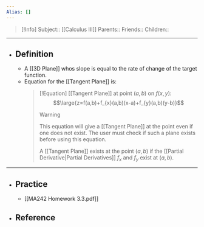 ```yaml
---
Alias: []
---
```

> [!Info]
> Subject:: [[Calculus III]]
> Parents:: 
> Friends:: 
> Children:: 
---
- ## Definition
	- A [[3D Plane]] whos slope is equal to the rate of change of the target function.
	- Equation for the [[Tangent Plane]] is:
	  > [!Equation]
	  > [[Tangent Plane]] at point $(a,b)$ on $f(x,y)$:
	  > $$\large{z=f(a,b)+f_{x}(a,b)(x-a)+f_{y}(a,b)(y-b)}$$
	  > > [!Warning]
	  > > This equation will give a [[Tangent Plane]] at the point even if one does not exist. The user must check if such a plane exists before using this equation.
	  > > 
	  > > A [[Tangent Plane]] exists at the point $(a,b)$ if the [[Partial Derivative|Partial Derivatives]] $f_{x}$ and $f_{y}$ exist at $(a,b)$.
---
- ## Practice
	- [[MA242 Homework 3.3.pdf]]
- ## Reference